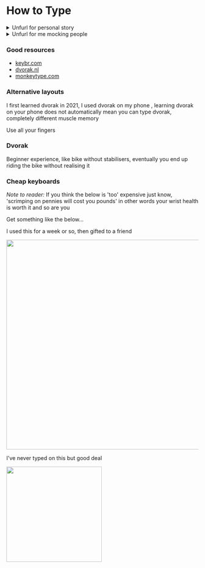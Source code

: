 # How to Type

<details><summary>Unfurl for personal story</summary> The year is 2018. I am sitting at my form room computer, a bespectacled friend gafawks at my typing speed. He has just learned to touch type. The year is 2020. A nerd comes up to me while typing in the library. He calls me unbeliavably slow. The years following... I channel mana through my fingers, effortlessly gliding and dancing with the keys.</details>

<details><summary>Unfurl for me mocking people</summary> What's hilarious is that you have people whose fulltime job is to type, type, type - yet twenty years later they can only type at a snails pace. Why? Because, you need to consciously change existing typing habits in order to become faster.</details>

### Good resources

- [keybr.com](https://keybr.com)
- [dvorak.nl](https://dvorak.nl)
- [monkeytype.com](https://monkeytype.com)

### Alternative layouts

I first learned dvorak in 2021, I used dvorak on my phone , learning dvorak on your phone does not automatically mean you can type dvorak, completely different muscle memory 


Use all your fingers

### Dvorak

Beginner experience, like bike without stabilisers, eventually you end up riding the bike without realising it

### Cheap keyboards 

*Note to reader:* If you think the below is 'too' expensive just know, 'scrimping on pennies will cost you pounds' in other words your wrist health is worth it and so are you

Get something like the below...

I used this for a week or so, then gifted to a friend

<img src="x-bows_ebay.avif" style="width:550px; height: auto;">

I've never typed on this but good deal

<img src="cleave_ebay.avif" style="width:250px; height: auto;">

